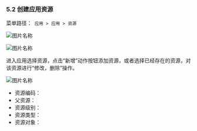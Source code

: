 ### 5.2 创建应用资源

菜单路径：` 应用 > 应用 > 资源`

![图片名称](https://attachments.tower.im/tower/00e2c0da1f3945a886bc70b81ca09a67?version=auto&filename=Clipboard%20Image.png)

![图片名称](https://attachments.tower.im/tower/dca19c982526492db1870c396e1dc790?version=auto&filename=Clipboard%20Image.png)


进入应用选择资源，点击“新增”动作按钮添加资源，或者选择已经存在的资源，对该资源进行“修改，删除”操作。

![图片名称](https://attachments.tower.im/tower/38ad3218b7df44e1b36c74e57938ea6b?version=auto&filename=Clipboard%20Image.png)

- 资源编码：
- 父资源：
- 资源级别：
- 资源类型：
- 资源对象：